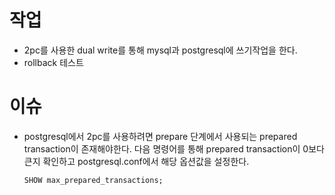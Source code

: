 # 작업

* 2pc를 사용한 dual write를 통해 mysql과 postgresql에 쓰기작업을 한다.
* rollback 테스트

# 이슈

* postgresql에서 2pc를 사용하려면 prepare 단계에서 사용되는 prepared
  transaction이 존재해야한다. 
  다음 명령어를 통해 prepared transaction이 0보다 큰지 확인하고 postgresql.conf에서 해당 옵션값을 설정한다.
    ```sql
    SHOW max_prepared_transactions;
    ```